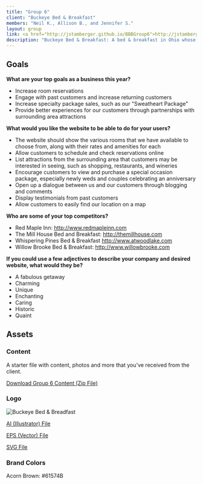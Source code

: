 ```yaml
---
title: "Group 6"
client: "Buckeye Bed & Breakfast"
members: "Neil K., Allison B., and Jennifer S."
layout: group
link: <a href="http://jstamberger.github.io/BBBGroup6">http://jstamberger.github.io/BBBGroup6</a>
description: "Buckeye Bed & Breakfast: A bed & breakfast in Ohio whose clientele includes newlyweds and couples looking to get away from the hustle and bustle of daily life."
---
```


## Goals

**What are your top goals as a business this year?**

* Increase room reservations
* Engage with past customers and increase returning customers
* Increase specialty package sales, such as our "Sweatheart Package"
* Provide better experiences for our customers through partnerships with surrounding area attractions

**What would you like the website to be able to do for your users?**

* The website should show the various rooms that we have available to choose from, along with their rates and amenities for each
* Allow customers to schedule and check reservations online
* List attractions from the surrounding area that customers may be interested in seeing, such as shopping, restaurants, and wineries
* Encourage customers to view and purchase a special occasion package, especially newly weds and couples celebrating an anniversary
* Open up a dialogue between us and our customers through blogging and comments
* Display testimonials from past customers
* Allow customers to easily find our location on a map

**Who are some of your top competitors?**

* Red Maple Inn: http://www.redmapleinn.com
* The Mill House Bed and Breakfast: http://themillhouse.com
* Whispering Pines Bed & Breakfast http://www.atwoodlake.com
* Willow Brooke Bed & Breakfast: http://www.willowbrooke.com


**If you could use a few adjectives to describe your company and desired website, what would they be?**

* A fabulous getaway
* Charming
* Unique
* Enchanting
* Caring
* Historic
* Quaint

## Assets

### Content

A starter file with content, photos and more that you've received from the client.  

<a href="/groups/assets/group6/Group-6-Content.zip">Download Group 6 Content (Zip File)</a>

### Logo
<img src="/groups/assets/group6/buckeye.svg" alt="Buckeye Bed & Breadfast" />

<a href="/groups/assets/group6/buckeye.ai">AI (Illustrator) File</a>

<a href="/groups/assets/group6/buckeye.eps">EPS (Vector) File</a>

<a href="/groups/assets/group6/buckeye.svg">SVG File</a>

### Brand Colors

Acorn Brown: #61574B